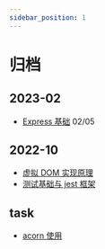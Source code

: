 ```yaml
---
sidebar_position: 1
---
```


# 归档

## 2023-02

- [Express 基础](docs/c-nodejs/express/base.md) 02/05

## 2022-10

- [虚拟 DOM 实现原理](docs/c-vue/vdom.md)
- [测试基础与 jest 框架](docs/c-eng/test.md)

## task

- [acorn 使用](docs/c-eng/acorn.md)
